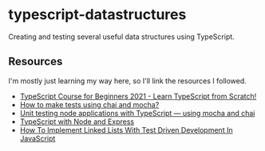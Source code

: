 # typescript-datastructures

Creating and testing several useful data structures using TypeScript.

## Resources

I'm mostly just learning my way here, so I'll link the resources I followed.

-   [TypeScript Course for Beginners 2021 - Learn TypeScript from Scratch!](https://www.youtube.com/watch?v=BwuLxPH8IDs)
-   [How to make tests using chai and mocha?](https://itnext.io/how-to-make-tests-using-chai-and-mocha-e9db7d8d48bc)
-   [Unit testing node applications with TypeScript — using mocha and chai](https://journal.artfuldev.com/unit-testing-node-applications-with-typescript-using-mocha-and-chai-384ef05f32b2)
-   [TypeScript with Node and Express](https://blog.logrocket.com/typescript-with-node-js-and-express/)
-   [How To Implement Linked Lists With Test Driven Development In JavaScript](https://www.youtube.com/watch?v=gJjPWA8wpQg)
